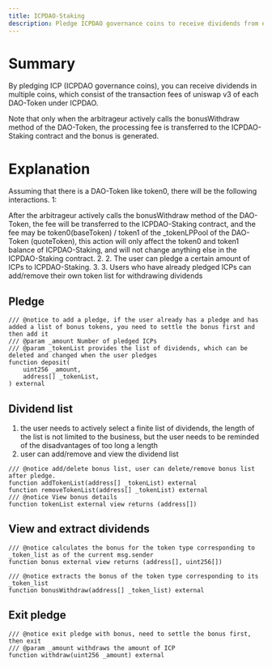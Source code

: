 ```yaml
---
title: ICPDAO-Staking
description: Pledge ICPDAO governance coins to receive dividends from each DAO-Token
---
```


# Summary

By pledging ICP (ICPDAO governance coins), you can receive dividends in multiple coins, which consist of the transaction fees of uniswap v3 of each DAO-Token under ICPDAO.

Note that only when the arbitrageur actively calls the bonusWithdraw method of the DAO-Token, the processing fee is transferred to the ICPDAO-Staking contract and the bonus is generated.

# Explanation

Assuming that there is a DAO-Token like token0, there will be the following interactions. 1:

After the arbitrageur actively calls the bonusWithdraw method of the DAO-Token, the fee will be transferred to the ICPDAO-Staking contract, and the fee may be token0(baseToken) / token1 of the _tokenLPPool of the DAO-Token (quoteToken), this action will only affect the token0 and token1 balance of ICPDAO-Staking, and will not change anything else in the ICPDAO-Staking contract. 2.
2. The user can pledge a certain amount of ICPs to ICPDAO-Staking. 3.
3. Users who have already pledged ICPs can add/remove their own token list for withdrawing dividends

## Pledge

```solidity
/// @notice to add a pledge, if the user already has a pledge and has added a list of bonus tokens, you need to settle the bonus first and then add it
/// @param _amount Number of pledged ICPs
/// @param _tokenList provides the list of dividends, which can be deleted and changed when the user pledges
function deposit(
    uint256 _amount, 
    address[] _tokenList,
) external
```

## Dividend list

1. the user needs to actively select a finite list of dividends, the length of the list is not limited to the business, but the user needs to be reminded of the disadvantages of too long a length
2. user can add/remove and view the dividend list

```solidity
/// @notice add/delete bonus list, user can delete/remove bonus list after pledge.
function addTokenList(address[] _tokenList) external
function removeTokenList(address[] _tokenList) external
/// @notice View bonus details
function tokenList external view returns (address[])
```

## View and extract dividends

```solidity
/// @notice calculates the bonus for the token type corresponding to _token_list as of the current msg.sender
function bonus external view returns (address[], uint256[])

/// @notice extracts the bonus of the token type corresponding to its _token_list
function bonusWithdraw(address[] _token_list) external
```

## Exit pledge

```solidity
/// @notice exit pledge with bonus, need to settle the bonus first, then exit
/// @param _amount withdraws the amount of ICP
function withdraw(uint256 _amount) external
```
